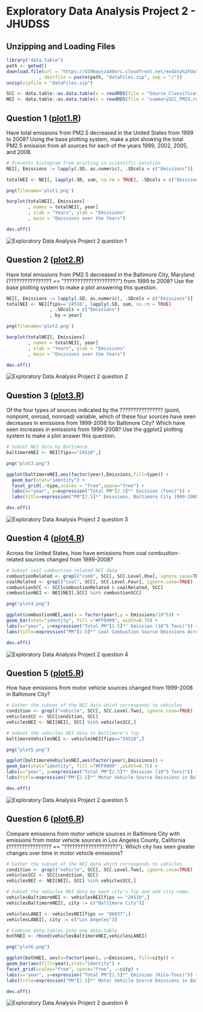# Exploratory Data Analysis Project 2 - JHUDSS

Unzipping and Loading Files
----------

  ```R
library("data.table")
path <- getwd()
download.file(url = "https://d396qusza40orc.cloudfront.net/exdata%2Fdata%2FNEI_data.zip"
              , destfile = paste(path, "dataFiles.zip", sep = "/"))
unzip(zipfile = "dataFiles.zip")

SCC <- data.table::as.data.table(x = readRDS(file = "Source_Classification_Code.rds"))
NEI <- data.table::as.data.table(x = readRDS(file = "summarySCC_PM25.rds"))
```

Question 1 ([plot1.R](https://github.com/bamtod/Exploratory-Data-Analysis-Project2-JHUDSS/blob/master/plot1.R))
----------
  Have total emissions from PM2.5 decreased in the United States from 1999 to 2008? 
  Using the base plotting system, make a plot showing the total PM2.5 emission from all sources for each of the years 1999, 2002, 2005, and 2008.

```R
# Prevents histogram from printing in scientific notation
NEI[, Emissions := lapply(.SD, as.numeric), .SDcols = c("Emissions")]

totalNEI <- NEI[, lapply(.SD, sum, na.rm = TRUE), .SDcols = c("Emissions"), by = year]

png(filename='plot1.png')

barplot(totalNEI[, Emissions]
        , names = totalNEI[, year]
        , xlab = "Years", ylab = "Emissions"
        , main = "Emissions over the Years")

dev.off()
```

<img src="https://github.com/bamtod/Exploratory-Data-Analysis-Project2-JHUDSS/blob/master/plot1.png" alt="Exploratory Data Analysis Project 2 question 1" >
  
  Question 2 ([plot2.R](https://github.com/bamtod/Exploratory-Data-Analysis-Project2-JHUDSS/blob/master/plot2.R))
----------
  Have total emissions from PM2.5 decreased in the Baltimore City, Maryland (???????????????? == "????????????????????") from 1999 to 2008? Use the base plotting system to make a plot answering this question.

```R
NEI[, Emissions := lapply(.SD, as.numeric), .SDcols = c("Emissions")]
totalNEI <- NEI[fips=='24510', lapply(.SD, sum, na.rm = TRUE)
                , .SDcols = c("Emissions")
                , by = year]

png(filename='plot2.png')

barplot(totalNEI[, Emissions]
        , names = totalNEI[, year]
        , xlab = "Years", ylab = "Emissions"
        , main = "Emissions over the Years")

dev.off()
```
<img src="https://github.com/bamtod/Exploratory-Data-Analysis-Project2-JHUDSS/blob/master/plot2.png" alt="Exploratory Data Analysis Project 2 question 2" >
  
  Question 3 ([plot3.R](https://github.com/bamtod/Exploratory-Data-Analysis-Project2-JHUDSS/blob/master/plot3.R))
----------
  Of the four types of sources indicated by the ???????????????? (point, nonpoint, onroad, nonroad) variable, which of these four sources have seen decreases in emissions from 1999-2008 for Baltimore City? 
  Which have seen increases in emissions from 1999-2008? Use the ggplot2 plotting system to make a plot answer this question.

```R
# Subset NEI data by Baltimore
baltimoreNEI <- NEI[fips=="24510",]

png("plot3.png")

ggplot(baltimoreNEI,aes(factor(year),Emissions,fill=type)) +
  geom_bar(stat="identity") +
  facet_grid(.~type,scales = "free",space="free") + 
  labs(x="year", y=expression("Total PM"[2.5]*" Emission (Tons)")) + 
  labs(title=expression("PM"[2.5]*" Emissions, Baltimore City 1999-2008 by Source Type"))

dev.off()
```

<img src="https://github.com/bamtod/Exploratory-Data-Analysis-Project2-JHUDSS/blob/master/plot3.png" alt="Exploratory Data Analysis Project 2 question 3" >
  
  Question 4 ([plot4.R](https://github.com/bamtod/Exploratory-Data-Analysis-Project2-JHUDSS/blob/master/plot4.R))
----------
  Across the United States, how have emissions from coal combustion-related sources changed from 1999-2008?
  
  ```R
# Subset coal combustion related NEI data
combustionRelated <- grepl("comb", SCC[, SCC.Level.One], ignore.case=TRUE)
coalRelated <- grepl("coal", SCC[, SCC.Level.Four], ignore.case=TRUE) 
combustionSCC <- SCC[combustionRelated & coalRelated, SCC]
combustionNEI <- NEI[NEI[,SCC] %in% combustionSCC]

png("plot4.png")

ggplot(combustionNEI,aes(x = factor(year),y = Emissions/10^5)) +
  geom_bar(stat="identity", fill ="#FF9999", width=0.75) +
  labs(x="year", y=expression("Total PM"[2.5]*" Emission (10^5 Tons)")) + 
  labs(title=expression("PM"[2.5]*" Coal Combustion Source Emissions Across US from 1999-2008"))

dev.off()
```

<img src="https://github.com/bamtod/Exploratory-Data-Analysis-Project2-JHUDSS/blob/master/plot4.png" alt="Exploratory Data Analysis Project 2 question 4" >
  
  Question 5 ([plot5.R](https://github.com/bamtod/Exploratory-Data-Analysis-Project2-JHUDSS/blob/master/plot5.R))
----------
  How have emissions from motor vehicle sources changed from 1999-2008 in Baltimore City?
  
  ```R
# Gather the subset of the NEI data which corresponds to vehicles
condition <- grepl("vehicle", SCC[, SCC.Level.Two], ignore.case=TRUE)
vehiclesSCC <- SCC[condition, SCC]
vehiclesNEI <- NEI[NEI[, SCC] %in% vehiclesSCC,]

# Subset the vehicles NEI data to Baltimore's fip
baltimoreVehiclesNEI <- vehiclesNEI[fips=="24510",]

png("plot5.png")

ggplot(baltimoreVehiclesNEI,aes(factor(year),Emissions)) +
  geom_bar(stat="identity", fill ="#FF9999" ,width=0.75) +
  labs(x="year", y=expression("Total PM"[2.5]*" Emission (10^5 Tons)")) + 
  labs(title=expression("PM"[2.5]*" Motor Vehicle Source Emissions in Baltimore from 1999-2008"))

dev.off()
```

<img src="https://github.com/bamtod/Exploratory-Data-Analysis-Project2-JHUDSS/blob/master/plot5.png" alt="Exploratory Data Analysis Project 2 question 5" >
  
  Question 6 ([plot6.R](https://github.com/bamtod/Exploratory-Data-Analysis-Project2-JHUDSS/blob/master/plot6.R))
----------
  Compare emissions from motor vehicle sources in Baltimore City with emissions from motor vehicle sources in Los Angeles County, California (???????????????? == "????????????????????"). Which city has seen greater changes over time in motor vehicle emissions?
  
  ```R
# Gather the subset of the NEI data which corresponds to vehicles
condition <- grepl("vehicle", SCC[, SCC.Level.Two], ignore.case=TRUE)
vehiclesSCC <- SCC[condition, SCC]
vehiclesNEI <- NEI[NEI[, SCC] %in% vehiclesSCC,]

# Subset the vehicles NEI data by each city's fip and add city name.
vehiclesBaltimoreNEI <- vehiclesNEI[fips == "24510",]
vehiclesBaltimoreNEI[, city := c("Baltimore City")]

vehiclesLANEI <- vehiclesNEI[fips == "06037",]
vehiclesLANEI[, city := c("Los Angeles")]

# Combine data.tables into one data.table
bothNEI <- rbind(vehiclesBaltimoreNEI,vehiclesLANEI)

png("plot6.png")

ggplot(bothNEI, aes(x=factor(year), y=Emissions, fill=city)) +
  geom_bar(aes(fill=year),stat="identity") +
  facet_grid(scales="free", space="free", .~city) +
  labs(x="year", y=expression("Total PM"[2.5]*" Emission (Kilo-Tons)")) + 
  labs(title=expression("PM"[2.5]*" Motor Vehicle Source Emissions in Baltimore & LA, 1999-2008"))

dev.off()
```

<img src="hhttps://github.com/bamtod/Exploratory-Data-Analysis-Project2-JHUDSS/blob/master/plot6.png" alt="Exploratory Data Analysis Project 2 question 6" >
